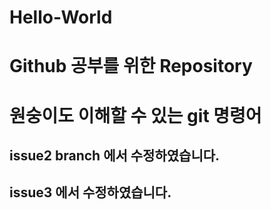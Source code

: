 # Hello-World
# Github 공부를 위한 Repository
# 원숭이도 이해할 수 있는 git 명령어
## issue2 branch 에서 수정하였습니다.
## issue3 에서 수정하였습니다.

